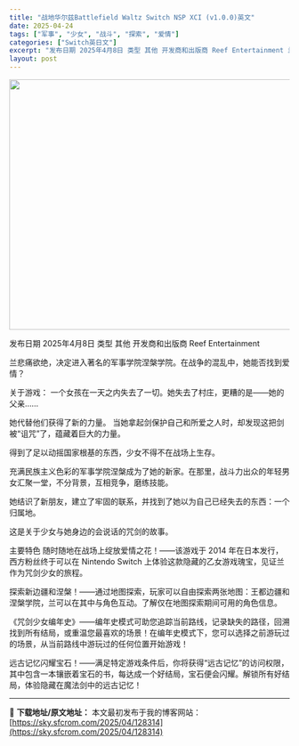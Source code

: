 ```yaml
---
title: "战地华尔兹Battlefield Waltz Switch NSP XCI (v1.0.0)英文"
date: 2025-04-24
tags: ["军事", "少女", "战斗", "探索", "爱情"]
categories: ["Switch英日文"]
excerpt: "发布日期 2025年4月8日 类型 其他 开发商和出版商 Reef Entertainment 兰悲痛欲绝，决定进入著名的军事学院涅槃学院。在战争的混乱中，她能否找到爱情？ 关于游戏： 一个女孩在一天之内失去了一切。她失去了村庄，更糟的是——她的父亲…… 她代替他们获得了新的力量。 当她拿起剑保护自&hellip;"
layout: post
---
```


<img class="aligncenter size-full wp-image-128316" src="https://sky.sfcrom.com/wp-content/uploads/2025/04/2025042410364721.webp" alt="" width="800" height="450" />

发布日期 2025年4月8日
类型 其他
开发商和出版商 Reef Entertainment

兰悲痛欲绝，决定进入著名的军事学院涅槃学院。在战争的混乱中，她能否找到爱情？

关于游戏：
一个女孩在一天之内失去了一切。她失去了村庄，更糟的是——她的父亲……

她代替他们获得了新的力量。
当她拿起剑保护自己和所爱之人时，却发现这把剑被“诅咒”了，蕴藏着巨大的力量。

得到了足以动摇国家根基的东西，少女不得不在战场上生存。

充满民族主义色彩的军事学院涅槃成为了她的新家。在那里，战斗力出众的年轻男女汇聚一堂，不分背景，互相竞争，磨练技能。

她结识了新朋友，建立了牢固的联系，并找到了她以为自己已经失去的东西：一个归属地。

这是关于少女与她身边的会说话的咒剑的故事。

主要特色
随时随地在战场上绽放爱情之花！——该游戏于 2014 年在日本发行，西方粉丝终于可以在 Nintendo Switch 上体验这款隐藏的乙女游戏瑰宝，见证兰作为咒剑少女的旅程。

探索新边疆和涅槃！——通过地图探索，玩家可以自由探索两张地图：王都边疆和涅槃学院，兰可以在其中与角色互动。了解仅在地图探索期间可用的角色信息。

《咒剑少女编年史》——编年史模式可助您追踪当前路线，记录缺失的路径，回溯找到所有结局，或重温您最喜欢的场景！在编年史模式下，您可以选择之前游玩过的场景，从当前路线中游玩过的任何位置开始游戏！

远古记忆闪耀宝石！——满足特定游戏条件后，你将获得“远古记忆”的访问权限，其中包含一本镶嵌着宝石的书，每达成一个好结局，宝石便会闪耀。解锁所有好结局，体验隐藏在魔法剑中的远古记忆！

---
📖 **下载地址/原文地址：** 本文最初发布于我的博客网站：[https://sky.sfcrom.com/2025/04/128314](https://sky.sfcrom.com/2025/04/128314)
